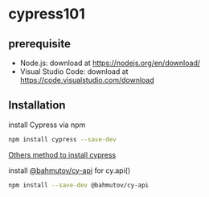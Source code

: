 # cypress101

## prerequisite
- Node.js: download at https://nodejs.org/en/download/
- Visual Studio Code: download at https://code.visualstudio.com/download

## Installation
install Cypress via npm
```bash
npm install cypress --save-dev
```
[Others method to install cypress](https://docs.cypress.io/guides/getting-started/installing-cypress.html#System-requirements)

install [@bahmutov/cy-api](https://www.npmjs.com/package/@bahmutov/cy-api) for cy.api()
```bash
npm install --save-dev @bahmutov/cy-api
```
